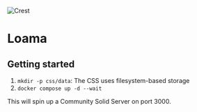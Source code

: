 ![Crest](https://github.com/user-attachments/assets/b083b4d0-f655-4385-9a6e-08c632b860b7)
# Loama

## Getting started

1. `mkdir -p css/data`: The CSS uses filesystem-based storage
2. `docker compose up -d --wait`

This will spin up a Community Solid Server on port 3000.
